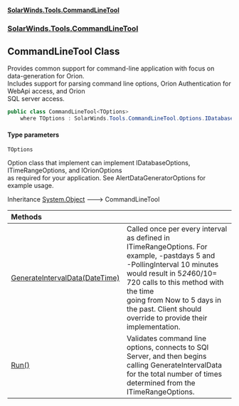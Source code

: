#### [SolarWinds.Tools.CommandLineTool](index.md 'index')
### [SolarWinds.Tools.CommandLineTool](index.md#SolarWinds.Tools.CommandLineTool 'SolarWinds.Tools.CommandLineTool')

## CommandLineTool<TOptions> Class

Provides common support for command-line application with focus on data-generation for Orion.  
Includes support for parsing command line options, Orion Authentication for WebApi access, and Orion  
SQL server access.

```csharp
public class CommandLineTool<TOptions>
    where TOptions : SolarWinds.Tools.CommandLineTool.Options.IDatabaseOptions, SolarWinds.Tools.CommandLineTool.Options.ITimeRangeOptions, SolarWinds.Tools.CommandLineTool.Options.IOrionOptions, new()
```
#### Type parameters

<a name='SolarWinds.Tools.CommandLineTool.CommandLineTool_TOptions_.TOptions'></a>

`TOptions`

Option class that implement can implement IDatabaseOptions, ITimeRangeOptions, and IOrionOptions  
            as required for your application. See AlertDataGeneratorOptions for example usage.

Inheritance [System.Object](https://docs.microsoft.com/en-us/dotnet/api/System.Object 'System.Object') &#129106; CommandLineTool<TOptions>

| Methods | |
| :--- | :--- |
| [GenerateIntervalData(DateTime)](CommandLineTool_TOptions_.GenerateIntervalData(DateTime).md 'SolarWinds.Tools.CommandLineTool.CommandLineTool<TOptions>.GenerateIntervalData(System.DateTime)') | Called once per every interval as defined in ITimeRangeOptions. For example, -pastdays 5 and<br/>-PollingInterval 10 minutes would result in 5*24*60/10= 720 calls to this method with the time<br/>going from Now to 5 days in the past. Client should override to provide their implementation. |
| [Run()](CommandLineTool_TOptions_.Run().md 'SolarWinds.Tools.CommandLineTool.CommandLineTool<TOptions>.Run()') | Validates command line options, connects to SQl Server, and then begins calling GenerateIntervalData<br/>for the total number of times determined from the ITimeRangeOptions. |
